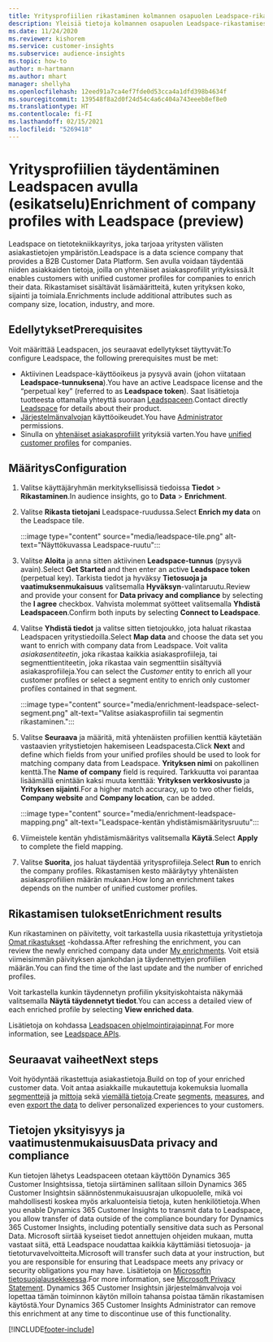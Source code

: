 ```yaml
---
title: Yritysprofiilien rikastaminen kolmannen osapuolen Leadspace-rikastamisella
description: Yleisiä tietoja kolmannen osapuolen Leadspace-rikastamisesta.
ms.date: 11/24/2020
ms.reviewer: kishorem
ms.service: customer-insights
ms.subservice: audience-insights
ms.topic: how-to
author: m-hartmann
ms.author: mhart
manager: shellyha
ms.openlocfilehash: 12eed91a7ca4ef7fde0d53cca4a1dfd398b4634f
ms.sourcegitcommit: 139548f8a2d0f24d54c4a6c404a743eeeb8ef8e0
ms.translationtype: HT
ms.contentlocale: fi-FI
ms.lasthandoff: 02/15/2021
ms.locfileid: "5269418"
---
```

# <a name="enrichment-of-company-profiles-with-leadspace-preview"></a><span data-ttu-id="79a75-103">Yritysprofiilien täydentäminen Leadspacen avulla (esikatselu)</span><span class="sxs-lookup"><span data-stu-id="79a75-103">Enrichment of company profiles with Leadspace (preview)</span></span>

<span data-ttu-id="79a75-104">Leadspace on tietotekniikkayritys, joka tarjoaa yritysten välisten asiakastietojen ympäristön.</span><span class="sxs-lookup"><span data-stu-id="79a75-104">Leadspace is a data science company that provides a B2B Customer Data Platform.</span></span> <span data-ttu-id="79a75-105">Sen avulla voidaan täydentää niiden asiakkaiden tietoja, joilla on yhtenäiset asiakasprofiilit yrityksissä.</span><span class="sxs-lookup"><span data-stu-id="79a75-105">It enables customers with unified customer profiles for companies to enrich their data.</span></span> <span data-ttu-id="79a75-106">Rikastamiset sisältävät lisämääritteitä, kuten yrityksen koko, sijainti ja toimiala.</span><span class="sxs-lookup"><span data-stu-id="79a75-106">Enrichments include additional attributes such as company size, location, industry, and more.</span></span>

## <a name="prerequisites"></a><span data-ttu-id="79a75-107">Edellytykset</span><span class="sxs-lookup"><span data-stu-id="79a75-107">Prerequisites</span></span>

<span data-ttu-id="79a75-108">Voit määrittää Leadspacen, jos seuraavat edellytykset täyttyvät:</span><span class="sxs-lookup"><span data-stu-id="79a75-108">To configure Leadspace, the following prerequisites must be met:</span></span>

- <span data-ttu-id="79a75-109">Aktiivinen Leadspace-käyttöoikeus ja pysyvä avain (johon viitataan **Leadspace-tunnuksena**).</span><span class="sxs-lookup"><span data-stu-id="79a75-109">You have an active Leadspace license and the “perpetual key” (referred to as **Leadspace token**).</span></span> <span data-ttu-id="79a75-110">Saat lisätietoja tuotteesta ottamalla yhteyttä suoraan [Leadspaceen](https://www.leadspace.com/products/leadspace-on-demand/).</span><span class="sxs-lookup"><span data-stu-id="79a75-110">Contact directly [Leadspace](https://www.leadspace.com/products/leadspace-on-demand/) for details about their product.</span></span>
- <span data-ttu-id="79a75-111">[Järjestelmänvalvojan](permissions.md#administrator) käyttöoikeudet.</span><span class="sxs-lookup"><span data-stu-id="79a75-111">You have [Administrator](permissions.md#administrator) permissions.</span></span>
- <span data-ttu-id="79a75-112">Sinulla on [yhtenäiset asiakasprofiilit](customer-profiles.md) yrityksiä varten.</span><span class="sxs-lookup"><span data-stu-id="79a75-112">You have [unified customer profiles](customer-profiles.md) for companies.</span></span>

## <a name="configuration"></a><span data-ttu-id="79a75-113">Määritys</span><span class="sxs-lookup"><span data-stu-id="79a75-113">Configuration</span></span>

1. <span data-ttu-id="79a75-114">Valitse käyttäjäryhmän merkityksellisissä tiedoissa **Tiedot** > **Rikastaminen**.</span><span class="sxs-lookup"><span data-stu-id="79a75-114">In audience insights, go to **Data** > **Enrichment**.</span></span>

1. <span data-ttu-id="79a75-115">Valitse **Rikasta tietojani** Leadspace-ruudussa.</span><span class="sxs-lookup"><span data-stu-id="79a75-115">Select **Enrich my data** on the Leadspace tile.</span></span>

   :::image type="content" source="media/leadspace-tile.png" alt-text="Näyttökuvassa Leadspace-ruutu":::

1. <span data-ttu-id="79a75-117">Valitse **Aloita** ja anna sitten aktiivinen **Leadspace-tunnus** (pysyvä avain).</span><span class="sxs-lookup"><span data-stu-id="79a75-117">Select **Get Started** and then enter an active **Leadspace token** (perpetual key).</span></span> <span data-ttu-id="79a75-118">Tarkista tiedot ja hyväksy **Tietosuoja ja vaatimuksenmukaisuus** valitsemalla **Hyväksyn**-valintaruutu.</span><span class="sxs-lookup"><span data-stu-id="79a75-118">Review and provide your consent for **Data privacy and compliance** by selecting the **I agree** checkbox.</span></span> <span data-ttu-id="79a75-119">Vahvista molemmat syötteet valitsemalla **Yhdistä Leadspaceen**.</span><span class="sxs-lookup"><span data-stu-id="79a75-119">Confirm both inputs by selecting **Connect to Leadspace**.</span></span>

1. <span data-ttu-id="79a75-120">Valitse **Yhdistä tiedot** ja valitse sitten tietojoukko, jota haluat rikastaa Leadspacen yritystiedoilla.</span><span class="sxs-lookup"><span data-stu-id="79a75-120">Select **Map data** and choose the data set you want to enrich with company data from Leadspace.</span></span> <span data-ttu-id="79a75-121">Voit valita *asiakasentiteetin*, joka rikastaa kaikkia asiakasprofiileja, tai segmenttientiteetin, joka rikastaa vain segmenttiin sisältyviä asiakasprofiileja.</span><span class="sxs-lookup"><span data-stu-id="79a75-121">You can select the *Customer* entity to enrich all your customer profiles or select a segment entity to enrich only customer profiles contained in that segment.</span></span>

   :::image type="content" source="media/enrichment-leadspace-select-segment.png" alt-text="Valitse asiakasprofiilin tai segmentin rikastaminen.":::

1. <span data-ttu-id="79a75-123">Valitse **Seuraava** ja määritä, mitä yhtenäisten profiilien kenttiä käytetään vastaavien yritystietojen hakemiseen Leadspacesta.</span><span class="sxs-lookup"><span data-stu-id="79a75-123">Click **Next** and define which fields from your unified profiles should be used to look for matching company data from Leadspace.</span></span> <span data-ttu-id="79a75-124">**Yrityksen nimi** on pakollinen kenttä.</span><span class="sxs-lookup"><span data-stu-id="79a75-124">The **Name of company** field is required.</span></span> <span data-ttu-id="79a75-125">Tarkkuutta voi parantaa lisäämällä enintään kaksi muuta kenttää: **Yrityksen verkkosivusto** ja **Yrityksen sijainti**.</span><span class="sxs-lookup"><span data-stu-id="79a75-125">For a higher match accuracy, up to two other fields, **Company website** and **Company location**, can be added.</span></span>

   :::image type="content" source="media/enrichment-leadspace-mapping.png" alt-text="Leadspace-kentän yhdistämismääritysruutu":::
   
1. <span data-ttu-id="79a75-127">Viimeistele kentän yhdistämismääritys valitsemalla **Käytä**.</span><span class="sxs-lookup"><span data-stu-id="79a75-127">Select **Apply** to complete the field mapping.</span></span>

1. <span data-ttu-id="79a75-128">Valitse **Suorita**, jos haluat täydentää yritysprofiileja.</span><span class="sxs-lookup"><span data-stu-id="79a75-128">Select **Run** to enrich the company profiles.</span></span> <span data-ttu-id="79a75-129">Rikastamisen kesto määräytyy yhtenäisten asiakasprofiilien määrän mukaan.</span><span class="sxs-lookup"><span data-stu-id="79a75-129">How long an enrichment takes depends on the number of unified customer profiles.</span></span>

## <a name="enrichment-results"></a><span data-ttu-id="79a75-130">Rikastamisen tulokset</span><span class="sxs-lookup"><span data-stu-id="79a75-130">Enrichment results</span></span>

<span data-ttu-id="79a75-131">Kun rikastaminen on päivitetty, voit tarkastella uusia rikastettuja yritystietoja [Omat rikastukset](enrichment-hub.md) -kohdassa.</span><span class="sxs-lookup"><span data-stu-id="79a75-131">After refreshing the enrichment, you can review the newly enriched company data under [My enrichments](enrichment-hub.md).</span></span> <span data-ttu-id="79a75-132">Voit etsiä viimeisimmän päivityksen ajankohdan ja täydennettyjen profiilien määrän.</span><span class="sxs-lookup"><span data-stu-id="79a75-132">You can find the time of the last update and the number of enriched profiles.</span></span>

<span data-ttu-id="79a75-133">Voit tarkastella kunkin täydennetyn profiilin yksityiskohtaista näkymää valitsemalla **Näytä täydennetyt tiedot**.</span><span class="sxs-lookup"><span data-stu-id="79a75-133">You can access a detailed view of each enriched profile by selecting **View enriched data**.</span></span>

<span data-ttu-id="79a75-134">Lisätietoja on kohdassa [Leadspacen ohjelmointirajapinnat](https://support.leadspace.com/hc/en-us/sections/201997649-API).</span><span class="sxs-lookup"><span data-stu-id="79a75-134">For more information, see [Leadspace APIs](https://support.leadspace.com/hc/en-us/sections/201997649-API).</span></span>

## <a name="next-steps"></a><span data-ttu-id="79a75-135">Seuraavat vaiheet</span><span class="sxs-lookup"><span data-stu-id="79a75-135">Next steps</span></span>

<span data-ttu-id="79a75-136">Voit hyödyntää rikastettuja asiakastietoja.</span><span class="sxs-lookup"><span data-stu-id="79a75-136">Build on top of your enriched customer data.</span></span> <span data-ttu-id="79a75-137">Voit antaa asiakkaille mukautettuja kokemuksia luomalla [segmenttejä](segments.md) ja [mittoja](measures.md) sekä [viemällä tietoja](export-destinations.md).</span><span class="sxs-lookup"><span data-stu-id="79a75-137">Create [segments](segments.md), [measures](measures.md), and even [export the data](export-destinations.md) to deliver personalized experiences to your customers.</span></span>

## <a name="data-privacy-and-compliance"></a><span data-ttu-id="79a75-138">Tietojen yksityisyys ja vaatimustenmukaisuus</span><span class="sxs-lookup"><span data-stu-id="79a75-138">Data privacy and compliance</span></span>

<span data-ttu-id="79a75-139">Kun tietojen lähetys Leadspaceen otetaan käyttöön Dynamics 365 Customer Insightsissa, tietoja siirtäminen sallitaan silloin Dynamics 365 Customer Insightsin säännöstenmukaisuusrajan ulkopuolelle, mikä voi mahdollisesti koskea myös arkaluonteisia tietoja, kuten henkilötietoja.</span><span class="sxs-lookup"><span data-stu-id="79a75-139">When you enable Dynamics 365 Customer Insights to transmit data to Leadspace, you allow transfer of data outside of the compliance boundary for Dynamics 365 Customer Insights, including potentially sensitive data such as Personal Data.</span></span> <span data-ttu-id="79a75-140">Microsoft siirtää kyseiset tiedot annettujen ohjeiden mukaan, mutta vastaat siitä, että Leadspace noudattaa kaikkia käyttämiäsi tietosuoja- ja tietoturvavelvoitteita.</span><span class="sxs-lookup"><span data-stu-id="79a75-140">Microsoft will transfer such data at your instruction, but you are responsible for ensuring that Leadspace meets any privacy or security obligations you may have.</span></span> <span data-ttu-id="79a75-141">Lisätietoja on [Microsoftin tietosuojalausekkeessa](https://go.microsoft.com/fwlink/?linkid=396732).</span><span class="sxs-lookup"><span data-stu-id="79a75-141">For more information, see [Microsoft Privacy Statement](https://go.microsoft.com/fwlink/?linkid=396732).</span></span>
<span data-ttu-id="79a75-142">Dynamics 365 Customer Insightsin järjestelmänvalvoja voi lopettaa tämän toiminnon käytön milloin tahansa poistaa tämän rikastamisen käytöstä.</span><span class="sxs-lookup"><span data-stu-id="79a75-142">Your Dynamics 365 Customer Insights Administrator can remove this enrichment at any time to discontinue use of this functionality.</span></span>


[!INCLUDE[footer-include](../includes/footer-banner.md)]